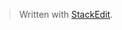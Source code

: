 


> Written with [StackEdit](https://stackedit.io/).
# 
<!--stackedit_data:
eyJoaXN0b3J5IjpbNDgzNDAxODEzLDczMDk5ODExNl19
-->